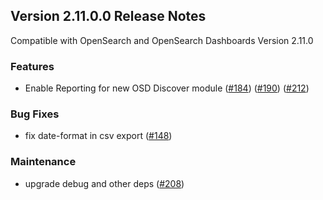 ## Version 2.11.0.0 Release Notes
Compatible with OpenSearch and OpenSearch Dashboards Version 2.11.0

### Features
- Enable Reporting for new OSD Discover module ([#184](https://github.com/opensearch-project/dashboards-reporting/pull/184)) ([#190](https://github.com/opensearch-project/dashboards-reporting/pull/190)) ([#212](https://github.com/opensearch-project/dashboards-reporting/pull/212))


### Bug Fixes
- fix date-format in csv export ([#148](https://github.com/opensearch-project/dashboards-reporting/pull/148))


### Maintenance
- upgrade debug and other deps ([#208](https://github.com/opensearch-project/dashboards-reporting/pull/208))

